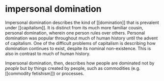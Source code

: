 # impersonal domination

Impersonal domination describes the kind of [[domination]] that is prevalent under [[capitalism]]. It is distinct from its much more familiar cousin, personal domination, wherein one person rules over others. Personal domination was popular throughout much of human history until the advent of capitalism. One of the difficult problems of capitalism is describing how domination continues to exist, despite its nominal non-existence. This is also in contrast to much of human history.

Impersonal domination, then, describes how people are dominated not by _people_ but by things created by people, such as commodities (e.g. [[commodity fetishism]]) or processes.


